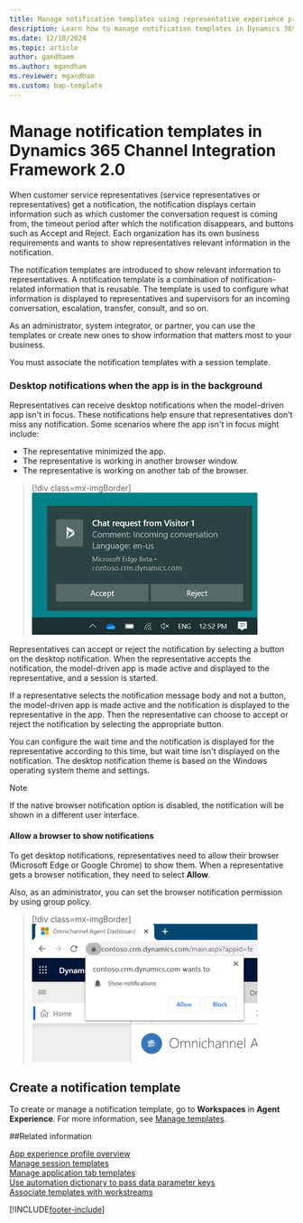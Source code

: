 ```yaml
---
title: Manage notification templates using representative experience profiles
description: Learn how to manage notification templates in Dynamics 365 Channel Integration Framework 2.0.
ms.date: 12/10/2024
ms.topic: article
author: gandhamm
ms.author: mgandham
ms.reviewer: mgandham
ms.custom: bap-template
---
```


# Manage notification templates in Dynamics 365 Channel Integration Framework 2.0


When customer service representatives (service representatives or representatives) get a notification, the notification displays certain information such as which customer the conversation request is coming from, the timeout period after which the notification disappears, and buttons such as Accept and Reject. Each organization has its own business requirements and wants to show representatives relevant information in the notification.

The notification templates are introduced to show relevant information to representatives. A notification template is a combination of notification-related information that is reusable. The template is used to configure what information is displayed to representatives and supervisors for an incoming conversation, escalation, transfer, consult, and so on.

As an administrator, system integrator, or partner, you can use the templates or create new ones to show information that matters most to your business.

You must associate the notification templates with a session template.

### Desktop notifications when the app is in the background

Representatives can receive desktop notifications when the model-driven app isn't in focus. These notifications help ensure that representatives don't miss any notification. Some scenarios where the app isn't in focus might include: 

- The representative minimized the app.
- The representative is working in another browser window.
- The representative is working on another tab of the browser.

 > [!div class=mx-imgBorder]
 > ![Desktop notification.](../../media/desktop-notification.png "Desktop notification")

Representatives can accept or reject the notification by selecting a button on the desktop notification. When the representative accepts the notification, the model-driven app is made active and displayed to the representative, and a session is started.

If a representative selects the notification message body and not a button, the model-driven app is made active and the notification is displayed to the representative in the app. Then the representative can choose to accept or reject the notification by selecting the appropriate button.

You can configure the wait time and the notification is displayed for the representative according to this time, but wait time isn't displayed on the notification. The desktop notification theme is based on the Windows operating system theme and settings.

> [!Note]
> If the native browser notification option is disabled, the notification will be shown in a different user interface.

#### Allow a browser to show notifications

To get desktop notifications, representatives need to allow their browser (Microsoft Edge or Google Chrome) to show them. When a representative gets a browser notification, they need to select **Allow**.

Also, as an administrator, you can set the browser notification permission by using group policy.

 > [!div class=mx-imgBorder]
 > ![Allow desktop notifications.](../../media/allow-desktop-notification.png "Allow desktop notifications")

## Create a notification template

To create or manage a notification template, go to **Workspaces** in **Agent Experience**. For more information, see [Manage templates](../../../customer-service/administer/notification-templates.md#manage-templates).

##Related information

[App experience profile overview](../../../customer-service/administer/overview.md)  
[Manage session templates](session-templates-cif.md)  
[Manage application tab templates](application-tab-templates-cif.md)  
[Use automation dictionary to pass data parameter keys](automation-dictionary-keys-cif.md)  
[Associate templates with workstreams](associate-templates-cif.md)  

[!INCLUDE[footer-include](../../../includes/footer-banner.md)]
